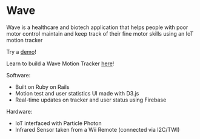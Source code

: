 # Wave

Wave is a healthcare and biotech application that helps people with poor motor control maintain
and keep track of their fine motor skills using an IoT motion tracker

Try a [demo](http://wavemotion.xyz)!

Learn to build a Wave Motion Tracker [here](https://www.hackster.io/jkim0120/wave)!

Software:

* Built on Ruby on Rails
* Motion test and user statistics UI made with D3.js
* Real-time updates on tracker and user status using Firebase

Hardware:

* IoT interfaced with Particle Photon
* Infrared Sensor taken from a Wii Remote (connected via I2C/TWI)

